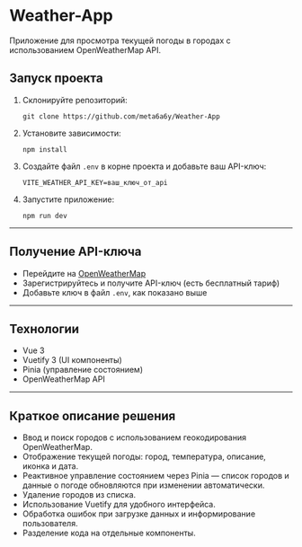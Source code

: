 # Weather-App
Приложение для просмотра текущей погоды в городах с использованием OpenWeatherMap API.

<h2>Запуск проекта</h2>

<ol>
  <li>Склонируйте репозиторий:
    <pre><code>git clone https://github.com/meta6a6y/Weather-App</code></pre>
  </li>
  <li>Установите зависимости:
    <pre><code>npm install</code></pre>
  </li>
  <li>Создайте файл <code>.env</code> в корне проекта и добавьте ваш API-ключ:
    <pre><code>VITE_WEATHER_API_KEY=ваш_ключ_от_api</code></pre>
  </li>
  <li>Запустите приложение:
    <pre><code>npm run dev</code></pre>
  </li>
</ol>

<hr />

<h2>Получение API-ключа</h2>

<ul>
  <li>Перейдите на <a href="https://openweathermap.org/" target="_blank" rel="noopener noreferrer">OpenWeatherMap</a></li>
  <li>Зарегистрируйтесь и получите API-ключ (есть бесплатный тариф)</li>
  <li>Добавьте ключ в файл <code>.env</code>, как показано выше</li>
</ul>

<hr />

<h2>Технологии</h2>

<ul>
  <li>Vue 3</li>
  <li>Vuetify 3 (UI компоненты)</li>
  <li>Pinia (управление состоянием)</li>
  <li>OpenWeatherMap API</li>
</ul>

<hr />

<h2>Краткое описание решения</h2>
<ul>
  <li>Ввод и поиск городов с использованием геокодирования OpenWeatherMap.</li>
  <li>Отображение текущей погоды: город, температура, описание, иконка и дата.</li>
  <li>Реактивное управление состоянием через Pinia — список городов и данные о погоде обновляются при изменении автоматически.</li>
  <li>Удаление городов из списка.</li>
  <li>Использование Vuetify для удобного интерфейса.</li>
  <li>Обработка ошибок при загрузке данных и информирование пользователя.</li>
  <li>Разделение кода на отдельные компоненты.</li>
</ul>
